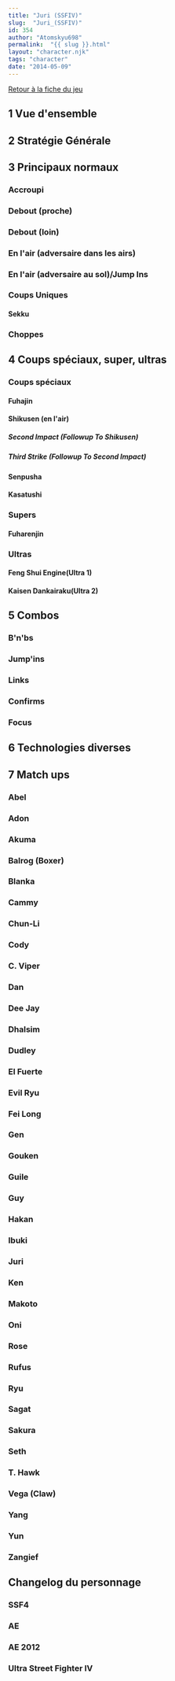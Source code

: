 ```yaml
---
title: "Juri (SSFIV)"
slug:  "Juri_(SSFIV)"
id: 354
author: "Atomskyu698"
permalink:  "{{ slug }}.html"
layout: "character.njk"
tags: "character"
date: "2014-05-09"
---
```


[Retour à la fiche du
jeu](http://wiki.basgrospoing.fr/index.php/Super_Street_Fighter_IV)

## 1 Vue d'ensemble

## 2 Stratégie Générale

## 3 Principaux normaux

### Accroupi

### Debout (proche)

### Debout (loin)

### En l'air (adversaire dans les airs)

### En l'air (adversaire au sol)/Jump Ins

### Coups Uniques

#### Sekku

### Choppes

## 4 Coups spéciaux, super, ultras

### Coups spéciaux

#### Fuhajin

#### Shikusen (en l'air)

##### Second Impact (Followup To Shikusen)

##### Third Strike (Followup To Second Impact)

#### Senpusha

#### Kasatushi

### Supers

#### Fuharenjin

### Ultras

#### Feng Shui Engine(Ultra 1)

#### Kaisen Dankairaku(Ultra 2)

## 5 Combos

### B'n'bs

### Jump'ins

### Links

### Confirms

### Focus

## 6 Technologies diverses

## 7 Match ups

### Abel

### Adon

### Akuma

### Balrog (Boxer)

### Blanka

### Cammy

### Chun-Li

### Cody

### C. Viper

### Dan

### Dee Jay

### Dhalsim

### Dudley

### El Fuerte

### Evil Ryu

### Fei Long

### Gen

### Gouken

### Guile

### Guy

### Hakan

### Ibuki

### Juri

### Ken

### Makoto

### Oni

### Rose

### Rufus

### Ryu

### Sagat

### Sakura

### Seth

### T. Hawk

### Vega (Claw)

### Yang

### Yun

### Zangief

## Changelog du personnage

### SSF4

### AE

### AE 2012

### Ultra Street Fighter IV
